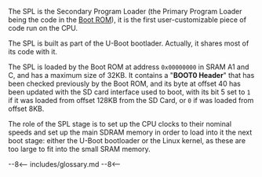 The SPL is the Secondary Program Loader (the Primary Program Loader
being the code in the [Boot ROM][1]), it is the first
user-customizable piece of code run on the CPU.

The SPL is built as part of the U-Boot bootlader. Actually, it shares
most of its code with it.

The SPL is loaded by the Boot ROM at address `0x00000000` in SRAM A1
and C, and has a maximum size of 32KB. It contains a "**BOOT0
Header**" that has been checked previously by the Boot ROM, and its
byte at offset 40 has been updated with the SD card interface used to
boot, with its bit 5 set to `1` if it was loaded from offset 128KB
from the SD Card, or `0` if was loaded from offset 8KB.

The role of the SPL stage is to set up the CPU clocks to their nominal
speeds and set up the main SDRAM memory in order to load into it the
next boot stage: either the U-Boot bootloader or the Linux kernel, as
these are too large to fit into the small SRAM memory.

[1]: ../boot_rom

--8<--
includes/glossary.md
--8<--
